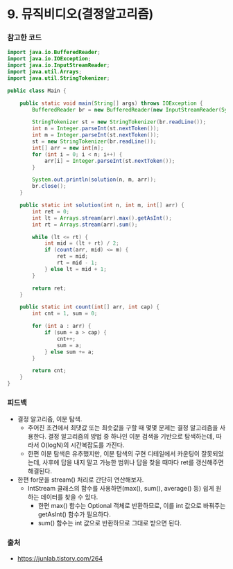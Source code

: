 # 9. 뮤직비디오(결정알고리즘)

>

### 참고한 코드

```java
import java.io.BufferedReader;
import java.io.IOException;
import java.io.InputStreamReader;
import java.util.Arrays;
import java.util.StringTokenizer;

public class Main {

    public static void main(String[] args) throws IOException {
        BufferedReader br = new BufferedReader(new InputStreamReader(System.in));

        StringTokenizer st = new StringTokenizer(br.readLine());
        int n = Integer.parseInt(st.nextToken());
        int m = Integer.parseInt(st.nextToken());
        st = new StringTokenizer(br.readLine());
        int[] arr = new int[n];
        for (int i = 0; i < n; i++) {
            arr[i] = Integer.parseInt(st.nextToken());
        }

        System.out.println(solution(n, m, arr));
        br.close();
    }

    public static int solution(int n, int m, int[] arr) {
        int ret = 0;
        int lt = Arrays.stream(arr).max().getAsInt();
        int rt = Arrays.stream(arr).sum();

        while (lt <= rt) {
            int mid = (lt + rt) / 2;
            if (count(arr, mid) <= m) {
                ret = mid;
                rt = mid - 1;
            } else lt = mid + 1;
        }

        return ret;
    }

    public static int count(int[] arr, int cap) {
        int cnt = 1, sum = 0;

        for (int a : arr) {
            if (sum + a > cap) {
                cnt++;
                sum = a;
            } else sum += a;
        }

        return cnt;
    }
}
```

### 피드백

- 결정 알고리즘, 이분 탐색.
    - 주어진 조건에서 최댓값 또는 최솟값을 구할 때 몇몇 문제는 결정 알고리즘을 사용한다. 결정 알고리즘의 방법 중 하나인 이분 검색을 기반으로 탐색하는데, 따라서 O(logN)의 시간복잡도를 가진다.
    - 한편 이분 탐색은 유추했지만, 이분 탐색의 구현 디테일에서 카운팅이 잘못되었는데, 사후에 답을 내지 말고 가능한 범위나 답을 찾을 때마다 ret를 갱신해주면 해결된다.
- 한편 for문을 stream() 처리로 간단히 연산해보자.
    - IntStream 클래스의 함수를 사용하면(max(), sum(), average() 등) 쉽게 원하는 데이터를 찾을 수 있다.
        - 한편 max() 함수는 Optional 객체로 반환하므로, 이를 int 값으로 바꿔주는 getAsInt() 함수가 필요하다.
        - sum() 함수는 int 값으로 반환하므로 그대로 받으면 된다.

### 출처

- https://junlab.tistory.com/264